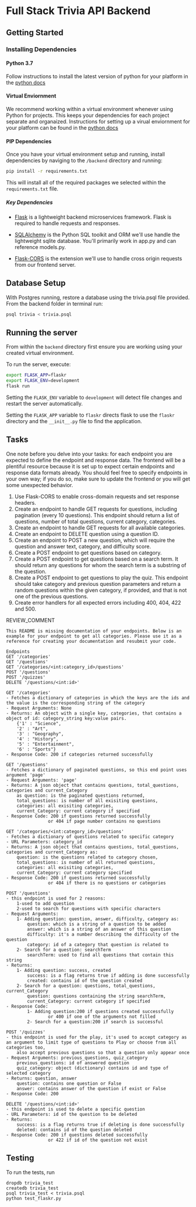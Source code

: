 # Full Stack Trivia API Backend

## Getting Started

### Installing Dependencies

#### Python 3.7

Follow instructions to install the latest version of python for your platform in the [python docs](https://docs.python.org/3/using/unix.html#getting-and-installing-the-latest-version-of-python)

#### Virtual Enviornment

We recommend working within a virtual environment whenever using Python for projects. This keeps your dependencies for each project separate and organaized. Instructions for setting up a virual enviornment for your platform can be found in the [python docs](https://packaging.python.org/guides/installing-using-pip-and-virtual-environments/)

#### PIP Dependencies

Once you have your virtual environment setup and running, install dependencies by naviging to the `/backend` directory and running:

```bash
pip install -r requirements.txt
```

This will install all of the required packages we selected within the `requirements.txt` file.

##### Key Dependencies

- [Flask](http://flask.pocoo.org/)  is a lightweight backend microservices framework. Flask is required to handle requests and responses.

- [SQLAlchemy](https://www.sqlalchemy.org/) is the Python SQL toolkit and ORM we'll use handle the lightweight sqlite database. You'll primarily work in app.py and can reference models.py.

- [Flask-CORS](https://flask-cors.readthedocs.io/en/latest/#) is the extension we'll use to handle cross origin requests from our frontend server.

## Database Setup
With Postgres running, restore a database using the trivia.psql file provided. From the backend folder in terminal run:
```bash
psql trivia < trivia.psql
```

## Running the server

From within the `backend` directory first ensure you are working using your created virtual environment.

To run the server, execute:

```bash
export FLASK_APP=flaskr
export FLASK_ENV=development
flask run
```

Setting the `FLASK_ENV` variable to `development` will detect file changes and restart the server automatically.

Setting the `FLASK_APP` variable to `flaskr` directs flask to use the `flaskr` directory and the `__init__.py` file to find the application.

## Tasks

One note before you delve into your tasks: for each endpoint you are expected to define the endpoint and response data. The frontend will be a plentiful resource because it is set up to expect certain endpoints and response data formats already. You should feel free to specify endpoints in your own way; if you do so, make sure to update the frontend or you will get some unexpected behavior.

1. Use Flask-CORS to enable cross-domain requests and set response headers.
2. Create an endpoint to handle GET requests for questions, including pagination (every 10 questions). This endpoint should return a list of questions, number of total questions, current category, categories.
3. Create an endpoint to handle GET requests for all available categories.
4. Create an endpoint to DELETE question using a question ID.
5. Create an endpoint to POST a new question, which will require the question and answer text, category, and difficulty score.
6. Create a POST endpoint to get questions based on category.
7. Create a POST endpoint to get questions based on a search term. It should return any questions for whom the search term is a substring of the question.
8. Create a POST endpoint to get questions to play the quiz. This endpoint should take category and previous question parameters and return a random questions within the given category, if provided, and that is not one of the previous questions.
9. Create error handlers for all expected errors including 400, 404, 422 and 500.

REVIEW_COMMENT
```
This README is missing documentation of your endpoints. Below is an example for your endpoint to get all categories. Please use it as a reference for creating your documentation and resubmit your code.

Endpoints
GET '/categories'
GET '/questions'
GET '/categories/<int:category_id>/questions'
POST '/questions'
POST '/quizzes'
DELETE '/questions/<int:id>'

GET '/categories'
- Fetches a dictionary of categories in which the keys are the ids and the value is the corresponding string of the category
- Request Arguments: None
- Returns: An object with a single key, categories, that contains a object of id: category_string key:value pairs.
    {'1' : "Science",
    '2' : "Art",
    '3' : "Geography",
    '4' : "History",
    '5' : "Entertainment",
    '6' : "Sports"}
- Response Code: 200 if categories returned successfully

GET '/questions'
- Fetches a dictionary of paginated questions, so this end point uses argument 'page'
- Request Arguments: 'page'
- Returns: A json object that contains questions, total_questions, categories and current_Category
    as question: is the paginated questions returned,
    total_questions: is number of all exisiting questions,
    categories: all exisiting categories,
    current_Category: current category if specified
- Response Code: 200 if questions returned successfully
                or 404 if page number contains no questions

GET '/categories/<int:category_id>/questions'
- Fetches a dictionary of questions related to specific category
- URL Parameters: category_id
- Returns: A json object that contains questions, total_questions, categories and current_Category as:
    question: is the questions related to category chosen,
    total_questions: is number of all returned questions,
    categories: all exisiting categories,
    current_Category: current category specified
- Response Code: 200 if questions returned successfully
                or 404 if there is no questions or categories

POST '/questions'
- this endpoint is used for 2 reasons:
    1-used to add question
    2-used to search for questions with specific characters
- Request Arguments:
    1- Adding question: question, answer, difficulty, category as:
        question: which is a string of a question to be added
        answer: which is a string of an answer of this question
        difficulty: it's a number describing the difficulty of the question
        category: id of a category that question is related to
    2- Search for a question: searchTerm
        searchTerm: used to find all questions that contain this string
- Returns:
    1- Adding question: success, created
        success: is a flag returns true if adding is done successfully
        created: contains id of the question created
    2- Search for a question: questions, total_questions, current_Category
        question: questions containing the string searchTerm,
        current_Category: current category if specified
- Response Code:
        1- Adding question:200 if questions created successfully
                or 400 if one of the arguments not filled
        2- Search for a question:200 if search is successful

POST '/quizzes'
- this endpoint is used for the play, it's used to accept category as an argument to limit type of questions to Play or choose from all categories too,
    also accept previous questions so that a question only appear once
- Request Arguments: previous_questions, quiz_category
    previous_questions: id of answered question
    quiz_category: object (dictionary) contains id and type of selected category
- Returns: question, answer
    question: contains one question or False
    answer: contains answer of the question if exist or False
- Response Code: 200 

DELETE '/questions/<int:id>'
- this endpoint is used to delete a specific question
- URL Parameters: id of the question to be deleted
- Returns:
    success: is a flag returns true if deleting is done successfully
    deleted: contains id of the question deleted
- Response Code: 200 if questions deleted successfully
                or 422 if id of the question not exist

```


## Testing
To run the tests, run
```
dropdb trivia_test
createdb trivia_test
psql trivia_test < trivia.psql
python test_flaskr.py
```
